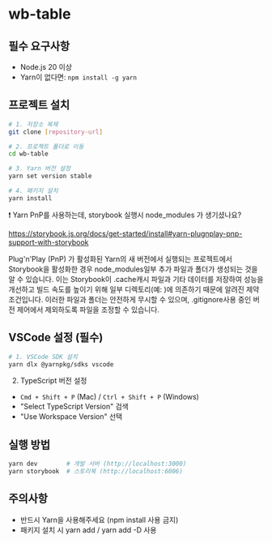 # wb-table

## 필수 요구사항
- Node.js 20 이상
- Yarn이 없다면: `npm install -g yarn`

## 프로젝트 설치
```bash
# 1. 저장소 복제
git clone [repository-url]

# 2. 프로젝트 폴더로 이동
cd wb-table

# 3. Yarn 버전 설정
yarn set version stable

# 4. 패키지 설치
yarn install
```

❗️ Yarn PnP를 사용하는데, storybook 실행시 node_modules 가 생기셨나요?

https://storybook.js.org/docs/get-started/install#yarn-plugnplay-pnp-support-with-storybook

Plug'n'Play (PnP) 가 활성화된 Yarn의 새 버전에서 실행되는 프로젝트에서 Storybook을 활성화한 경우 node_modules일부 추가 파일과 폴더가 생성되는 것을 알 수 있습니다.
이는 Storybook이 .cache캐시 파일과 기타 데이터를 저장하여 성능을 개선하고 빌드 속도를 높이기 위해 일부 디렉토리(예: )에 의존하기 때문에 알려진 제약 조건입니다.
이러한 파일과 폴더는 안전하게 무시할 수 있으며, .gitignore사용 중인 버전 제어에서 제외하도록 파일을 조정할 수 있습니다.

## VSCode 설정 (필수)
```bash
# 1. VSCode SDK 설치
yarn dlx @yarnpkg/sdks vscode
```

2. TypeScript 버전 설정
- `Cmd + Shift + P` (Mac) / `Ctrl + Shift + P` (Windows)
- "Select TypeScript Version" 검색
- "Use Workspace Version" 선택

## 실행 방법
```bash
yarn dev        # 개발 서버 (http://localhost:3000)
yarn storybook  # 스토리북 (http://localhost:6006)
```

## 주의사항
- 반드시 Yarn을 사용해주세요 (npm install 사용 금지)
- 패키지 설치 시 yarn add / yarn add -D 사용